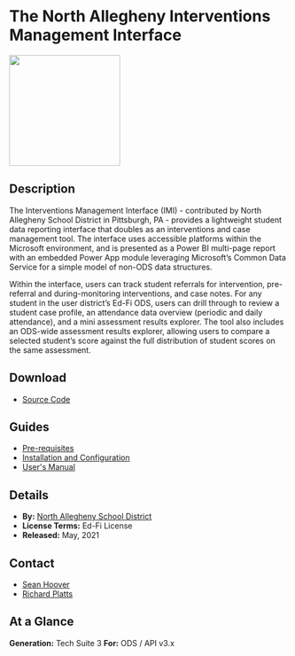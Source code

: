 # The North Allegheny Interventions Management Interface

<img src="https://edfidocs.blob.core.windows.net/$web/img/edfi-exchange/technology/naTigerLogo.png" width="200" />

## Description

The Interventions Management Interface (IMI) - contributed by North Allegheny School District in Pittsburgh, PA - provides a lightweight student data reporting interface that doubles as an interventions and case management tool. The interface uses accessible platforms within the Microsoft environment, and is presented as a Power BI multi-page report with an embedded Power App module leveraging Microsoft’s Common Data Service for a simple model of non-ODS data structures.

Within the interface, users can track student referrals for intervention, pre-referral and during-monitoring interventions, and case notes. For any student in the user district’s Ed-Fi ODS, users can drill through to review a student case profile, an attendance data overview (periodic and daily attendance), and a mini assessment results explorer. The tool also includes an ODS-wide assessment results explorer, allowing users to compare a selected student’s score against the full distribution of student scores on the same assessment.

## Download

* [Source Code](https://github.com/Ed-Fi-Exchange-OSS/Pupils-Personnel-Teams-Dashboard)

## Guides

* [Pre-requisites](https://github.com/Ed-Fi-Exchange-OSS/Pupils-Personnel-Teams-Dashboard/blob/main/prerrequisites.md)
* [Installation and Configuration](https://github.com/Ed-Fi-Exchange-OSS/Pupils-Personnel-Teams-Dashboard/blob/main/Readme.md)
* [User's Manual](https://github.com/Ed-Fi-Exchange-OSS/Pupils-Personnel-Teams-Dashboard/blob/main/usermanual.md)

## Details

* **By:** [North Allegheny School District](http://northallegheny.org)
* **License Terms:** Ed-Fi License
* **Released:** May, 2021

## Contact

* [Sean Hoover](mailto:shoover1@northallegheny.org)
* [Richard Platts](mailto:rplatts@northallegheny.org)

## **At a Glance**

**Generation:** Tech Suite 3
**For:** ODS / API v3.x
